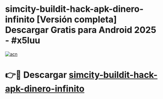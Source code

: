 # simcity-buildit-hack-apk-dinero-infinito  [Versión completa] Descargar Gratis para Android 2025 - #x5luu

[![acn](https://github.com/user-attachments/assets/0f9c940e-d8b0-45ae-aac7-cd30a18b3e1c)](https://apps.freeplayer.one?title=simcity-buildit-hack-apk-dinero-infinito&ref=9F)

# 👉🔴 Descargar [simcity-buildit-hack-apk-dinero-infinito](https://apps.freeplayer.one?title=simcity-buildit-hack-apk-dinero-infinito&ref=9F)